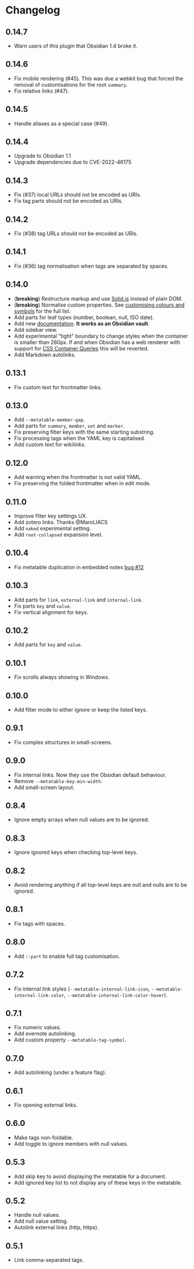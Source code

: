 # Changelog


## 0.14.7

- Warn users of this plugin that Obsidian 1.4 broke it.

## 0.14.6

- Fix mobile rendering (#45). This was due a webkit bug that forced the removal of customisations for the root `summary`.
- Fix relative links (#47).

## 0.14.5

- Handle aliases as a special case (#49).

## 0.14.4

- Upgrade to Obsidian 1.1
- Upgrade dependencies due to CVE-2022-46175

## 0.14.3

- Fix (#37) local URLs should not be encoded as URIs.
- Fix tag parts should not be encoded as URIs.

## 0.14.2

- Fix (#38) tag URLs should not be encoded as URIs.

## 0.14.1

- Fix (#36) tag normalisation when tags are separated by spaces.

## 0.14.0

- (**breaking**) Restructure markup and use [Solid.js](https://www.solidjs.com/) instead of plain DOM.
- (**breaking**) Normalise custom properties. See [customising colours and symbols](./docs/customising_colours_and_symbols) for the full list.
- Add parts for leaf types (number, boolean, null, ISO date).
- Add new [documentation](./docs). **It works as an Obsidian vault**.
- Add sidebar view.
- Add experimental "tight" boundary to change styles when the container is smaller than 260px. If and when Obsidian has a web renderer with support for [CSS Container Queries](https://developer.mozilla.org/en-US/docs/Web/CSS/CSS_Container_Queries) this will be reverted.
- Add Markdown autolinks.


## 0.13.1

- Fix custom text for frontmatter links.

## 0.13.0

- Add `--metatable-member-gap`.
- Add parts for `summary`, `member`, `set` and `marker`.
- Fix preserving filter keys with the same starting substring.
- Fix processing tags when the YAML key is capitalised.
- Add custom text for wikilinks.

## 0.12.0

- Add warning when the frontmatter is not valid YAML.
- Fix preserving the folded frontmatter when in edit mode.

## 0.11.0

- Improve filter key settings UX.
- Add zotero links. Thanks @MaroLIACS
- Add `naked` experimental setting.
- Add `root-collapsed` expansion level.

## 0.10.4

- Fix metatable duplication in embedded notes [bug #12](https://github.com/arnau/obsidian-metatable/issues/12)

## 0.10.3

- Add parts for `link`, `external-link` and `internal-link`.
- Fix parts `key` and `value`.
- Fix vertical alignment for keys.

## 0.10.2

- Add parts for `key` and `value`.

## 0.10.1

- Fix scrolls always showing in Windows.

## 0.10.0

- Add filter mode to either ignore or keep the listed keys.

## 0.9.1

- Fix complex structures in small-screens.

## 0.9.0

- Fix internal links. Now they use the Obsidian default behaviour.
- Remove `--metatable-key-min-width`.
- Add small-screen layout.

## 0.8.4

- Ignore empty arrays when null values are to be ignored.

## 0.8.3

- Ignore ignored keys when checking top-level keys.

## 0.8.2

- Avoid rendering anything if all top-level keys are null and nulls are to be ignored.

## 0.8.1

- Fix tags with spaces.

## 0.8.0

- Add `::part` to enable full tag customisation.

## 0.7.2

- Fix internal link styles (`--metatable-internal-link-icon`, `--metatable-internal-link-color`, `--metatable-internal-link-color-hover`).

## 0.7.1

- Fix numeric values.
- Add evernote autolinking.
- Add custom property `--metatable-tag-symbol`.

## 0.7.0

- Add autolinking (under a feature flag).

## 0.6.1

- Fix opening external links.

## 0.6.0

- Make tags non-foldable.
- Add toggle to ignore members with null values.

## 0.5.3

- Add skip key to avoid displaying the metatable for a document.
- Add ignored key list to not display any of these keys in the metatable.

## 0.5.2

- Handle null values.
- Add null value setting.
- Autolink external links (http, https).

## 0.5.1

- Link comma-separated tags.
